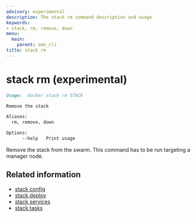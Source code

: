 ```yaml
---
advisory: experimental
description: The stack rm command description and usage
keywords:
- stack, rm, remove, down
menu:
  main:
    parent: smn_cli
title: stack rm
---
```


# stack rm (experimental)

```markdown
Usage:  docker stack rm STACK

Remove the stack

Aliases:
  rm, remove, down

Options:
      --help   Print usage
```

Remove the stack from the swarm. This command has to be run targeting
a manager node.

## Related information

* [stack config](stack_config.md)
* [stack deploy](stack_deploy.md)
* [stack services](stack_services.md)
* [stack tasks](stack_tasks.md)
